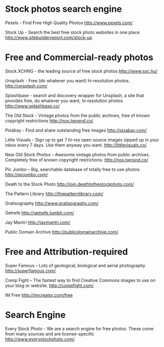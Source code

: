 Stock photos search engine
==========

Pexels - Find Free High Quality Photos
http://www.pexels.com/

Stock Up - Search the best free stock photo websites in one place
http://www.sitebuilderreport.com/stock-up


Free and Commercial-ready photos
==========

Stock.XCHNG - the leading source of free stock photos
http://www.sxc.hu/

Unsplash - Free (do whatever you want) hi-resolution photos.
http://unsplash.com/

Splashbase - search and discovery wrapper for Unsplash, a site that provides free, do whatever you want, hi-resolution photos.
http://www.splashbase.co/

The Old Stock - Vintage photos from the public archives, free of known copyright restrictions
http://nos.twnsnd.co/

Pixabay - Find and share outstanding free images
http://pixabay.com/

Little Visuals - Sign up to get 7 hi-res open source images zipped up in your inbox every 7 days. Use them anyway you want.
http://littlevisuals.co/

New Old Stock Photos – Awesome vintage photos from public archives. Completely free of known copyright restrictions.
http://nos.twnsnd.co/

Pic Jumbo – Big, searchable database of totally free to use photos.
http://picjumbo.com/

Death to the Stock Photo
http://join.deathtothestockphoto.com/

The Pattern Library
http://thepatternlibrary.com/

Gratisography
http://www.gratisography.com/

Getrefe
http://getrefe.tumblr.com/

Jay Mantri
http://jaymantri.com/

Public Domain Archive
http://publicdomainarchive.com/


Free and Attribution-required
==========

Super Famous – Lots of geological, biological and aerial photography
http://superfamous.com/

Comp Fight – The fastest way to find Creative Commons images to use on your blog or website.
http://compfight.com/

IM Free
http://imcreator.com/free


Search Engine
==========

Every Stock Photo - We are a search engine for free photos. These come from many sources and are license-specific
http://www.everystockphoto.com/
